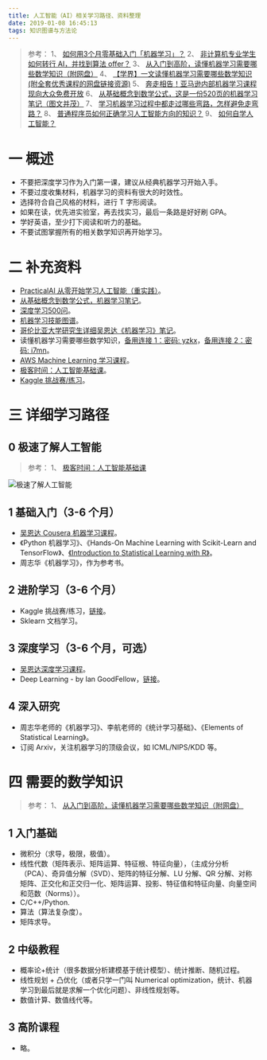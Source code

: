 ```yaml
---
title: 人工智能（AI）相关学习路径、资料整理
date: 2019-01-08 16:45:13
tags: 知识图谱与方法论
---
```

> 参考：
1、 [如何用3个月零基础入门「机器学习」？](https://zhuanlan.zhihu.com/p/29704017)
2、 [非计算机专业学生如何转行 AI，并找到算法 offer？](https://www.zhihu.com/question/265041005)
3、 [从入门到高阶，读懂机器学习需要哪些数学知识（附网盘）](https://zhuanlan.zhihu.com/p/36018667)
4、 [【学界】一文读懂机器学习需要哪些数学知识(附全套优秀课程的网盘链接资源)](https://zhuanlan.zhihu.com/p/33999430)
5、 [奔走相告！亚马逊内部机器学习课程现向大众免费开放](https://zhuanlan.zhihu.com/p/51011016)
6、 [从基础概念到数学公式，这是一份520页的机器学习笔记（图文并茂）](https://zhuanlan.zhihu.com/p/36287950)
7、 [学习机器学习过程中都走过哪些弯路，怎样避免走弯路？](https://www.zhihu.com/question/265000993/answer/288147789)
8、 [普通程序员如何正确学习人工智能方向的知识？](https://www.zhihu.com/question/51039416/answer/126821822)
9、 [如何自学人工智能？](https://www.zhihu.com/question/21277368/answer/550671387)

# 一 概述
- 不要把深度学习作为入门第一课，建议从经典机器学习开始入手。
- 不要过度收集材料，机器学习的资料有很大的时效性。
- 选择符合自己风格的材料，进行 T 字形阅读。
- 如果在读，优先进实验室，再去找实习，最后一条路是好好刷 GPA。
- 学好英语，至少打下阅读和听力的基础。
- 不要试图掌握所有的相关数学知识再开始学习。

# 二 补充资料
- [PracticalAI 从零开始学习人工智能（重实践）](https://github.com/GokuMohandas/practicalAI/)。
- [从基础概念到数学公式，机器学习笔记](https://pan.baidu.com/s/1tNXYQNadAsDGfPvuuj7_Tw#list/path=%2F)。
- [深度学习500问](https://github.com/scutan90/DeepLearning-500-questions)。
- [机器学习技能图谱](https://github.com/TeamStuQ/skill-map/blob/master/data/designbyStuQ/png-MachineLearning-by-StuQ.png)。
- [哥伦比亚大学研究生详细吴恩达《机器学习》笔记](https://wei2624.github.io/machine%20learning/Machine-Learning-Notes/)。
- 读懂机器学习需要哪些数学知识，[备用连接 1：密码: yzkx](https://pan.baidu.com/s/1rEoidASC51_gDMcLpi1wxQ)，[备用连接 2：密码: i7mn](https://pan.baidu.com/s/1PCkS--EpbOaQ7LD8HGlBfQ)。
- [AWS Machine Learning 学习课程](https://aws.amazon.com/cn/training/learning-paths/machine-learning/)。
- [极客时间：人工智能基础课](https://time.geekbang.org/column/intro/62)。
- [Kaggle 挑战赛/练习](https://www.kaggle.com/)。

# 三 详细学习路径
## 0 极速了解人工智能
> 参考：
1、 [极客时间：人工智能基础课](https://time.geekbang.org/column/intro/62)

![极速了解人工智能](图1.PNG)

## 1 基础入门（3-6 个月）
- [吴恩达 Cousera 机器学习课程](https://www.coursera.org/learn/machine-learning)。
- 《Python 机器学习》、《Hands-On Machine Learning with Scikit-Learn and TensorFlow》、[《Introduction to Statistical Learning with R》](http://www-bcf.usc.edu/~gareth/ISL/ISLR%20First%20Printing.pdf)。
- 周志华《机器学习》，作为参考书。

## 2 进阶学习（3-6 个月）
- Kaggle 挑战赛/练习，[链接](https://www.kaggle.com/)。
- Sklearn 文档学习。

## 3 深度学习（3-6 个月，可选）
- [吴恩达深度学习课程](https://mooc.study.163.com/smartSpec/detail/1001319001.htm)。
- Deep Learning - by Ian GoodFellow，[链接](https://github.com/exacity/deeplearningbook-chinese)。

## 4 深入研究
- 周志华老师的《机器学习》、李航老师的《统计学习基础》、《Elements of Statistical Learning》。
- 订阅 Arxiv，关注机器学习的顶级会议，如 ICML/NIPS/KDD 等。

# 四 需要的数学知识
> 参考：
1、 [从入门到高阶，读懂机器学习需要哪些数学知识（附网盘）](https://zhuanlan.zhihu.com/p/36018667)

## 1 入门基础
- 微积分（求导，极限，极值）。
- 线性代数（矩阵表示、矩阵运算、特征根、特征向量），（主成分分析（PCA）、奇异值分解（SVD）、矩阵的特征分解、LU 分解、QR 分解、对称矩阵、正交化和正交归一化、矩阵运算、投影、特征值和特征向量、向量空间和范数（Norms））。
- C/C++/Python.
- 算法（算法复杂度）。
- 矩阵求导。

## 2 中级教程
- 概率论+统计（很多数据分析建模基于统计模型）、统计推断、随机过程。
- 线性规划 + 凸优化（或者只学一门叫 Numerical optimization，统计、机器学习到最后就是求解一个优化问题）、非线性规划等。
- 数值计算、数值线代等。

## 3 高阶课程
- 略。